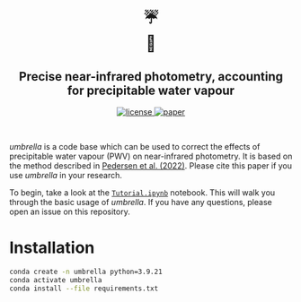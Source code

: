 <h1 align="center">
    ☔<br>
    🔭<br>
</h1>

<h2 align="center">
    Precise near-infrared photometry, accounting for precipitable water vapour
</h2>

<p align="center">
    <a href="">
        <img src="https://img.shields.io/badge/license-MIT-lightgray.svg?style=flat" alt="license"/>
    </a>
    <a href="https://arxiv.org/abs/2211.00156">
        <img src="https://img.shields.io/badge/paper-yellow.svg?style=flat" alt="paper"/>
    </a>
</p>

<br>

*umbrella* is a code base which can be used to correct the effects of precipitable water vapour (PWV) on near-infrared photometry. It is based on the method described in [Pedersen et al. (2022)](https://arxiv.org/abs/2211.00156). Please cite this paper if you use *umbrella* in your research. 

To begin, take a look at the [`Tutorial.ipynb`](https://github.com/ppp-one/umbrella/blob/main/Tutorial.ipynb) notebook. This will walk you through the basic usage of *umbrella*. If you have any questions, please open an issue on this repository.

# Installation
```bash 
conda create -n umbrella python=3.9.21
conda activate umbrella
conda install --file requirements.txt 
```